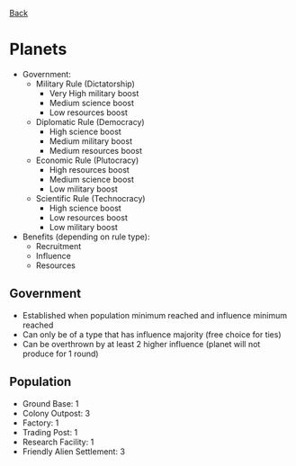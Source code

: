 [Back](https://github.com/haslo/space4x/blob/master/readme.md)

# Planets

* Government:
  * Military Rule (Dictatorship)
    * Very High military boost
    * Medium science boost
    * Low resources boost
  * Diplomatic Rule (Democracy)
    * High science boost
    * Medium military boost
    * Medium resources boost
  * Economic Rule (Plutocracy)
    * High resources boost
    * Medium science boost
    * Low military boost
  * Scientific Rule (Technocracy)
    * High science boost
    * Low resources boost
    * Low military boost
* Benefits (depending on rule type):
  * Recruitment
  * Influence
  * Resources

## Government

* Established when population minimum reached and influence minimum reached
* Can only be of a type that has influence majority (free choice for ties)
* Can be overthrown by at least 2 higher influence (planet will not produce for 1 round)

## Population

* Ground Base: 1
* Colony Outpost: 3
* Factory: 1
* Trading Post: 1
* Research Facility: 1
* Friendly Alien Settlement: 3
